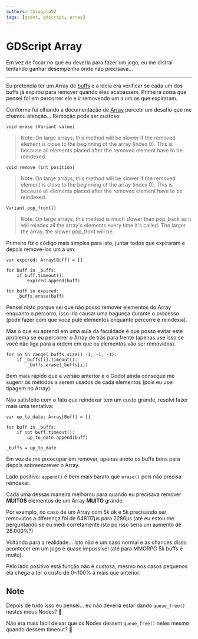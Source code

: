 ```yaml
---
authors: thiagola92
tags: [godot, gdscript, array]
---
```


# GDScript Array

Em vez de focar no que eu deveria para fazer um jogo, eu me distrai tentando ganhar desempenho onde não precisava...

------

Eu pretendia ter um Array de [buffs](https://en.wikipedia.org/wiki/Status_effect) e a ideia era verificar se cada um dos buffs já expirou para remover quando eles acabassem. Primeira coisa que pensei foi em percorrer ele e ir removendo um a um os que expiraram.

Conforme fui olhando a documentação de [Array](https://docs.godotengine.org/en/stable/classes/class_array.html) percebi um desafio que me chamou atenção... Remoção pode ser custoso:

```gdscript
void erase (Variant value)
```

> Note: On large arrays, this method will be slower if the removed element is close to the beginning of the array (index 0). This is because all elements placed after the removed element have to be reindexed.

```gdscript
void remove (int position)
```

> Note: On large arrays, this method will be slower if the removed element is close to the beginning of the array (index 0). This is because all elements placed after the removed element have to be reindexed.

```gdscript
Variant pop_front()
```

> Note: On large arrays, this method is much slower than pop_back as it will reindex all the array's elements every time it's called. The larger the array, the slower pop_front will be.

Primeiro fiz o código mais simples para isto, juntar todos que expiraram e depois remove-los um a um:

```gdscript
var expired: Array[Buff] = []

for buff in _buffs:
    if buff.timeout():
        expired.append(buff)

for buff in expired:
    _buffs.erase(buff)
```

Pensei nisto porque sei que não posso remover elementos do Array enquanto o percorro, isso iria causar uma bagunça durante o processo (pode fazer com que você pule elementos enquanto percorre e reindexia).

Mas o que eu aprendi em uma aula da faculdade é que posso evitar este problema se eu percorrer o Array de trás para frente (apenas use isso se você não liga para a ordem em que os elementos vão ser removidos).

```gdscript
for in in range(_buffs.size() -1, -1, -1):
    if _buffs[i].timeout():
        _buffs.erase(_buffs[i])
```

Bem mais rápido que a versão anterior e o Godot ainda consegue me sugerir os métodos a serem usados de cada elementos (pois eu usei tipagem no Array).

Não satisfeito com o fato que reindexar tem um custo grande, resolvi fazer mais uma tentativa:

```gdscript
var up_to_date: Array[Buff] = []

for buff in _buffs:
    if not buff.timeout():
        up_to_date.append(buff)

_buffs = up_to_date
```

Em vez de me preocupar em remover, apenas anoto os buffs bons para depois sobreescrever o Array.  

Lado positivo: `append()` é bem mais barato que `erase()` pois não precisa reindexar.  

Cada uma dessas maneira melhorou para quando eu precisava remover **MUITOS** elementos de um Array **MUITO** grande.  

Por exemplo, no caso de um Array com 5k ok e 5k precisando ser removidos a diferença foi de 648117µs para 2286µs (até eu estou me perguntando se eu medi corretamente isto pq isso seria um aumento de 28.000%?)  

Voltando para a realidade... Isto não é um caso normal e as chances disso acontecer em um jogo é quase impossível (até para MMORPG 5k buffs é muito).  

Pelo lado positivo está função não é custosa, mesmo nos casos pequenos ela chega a ter o custo de 0~100% a mais que anterior.

## Note

Depois de tudo isso eu pensei... eu não deveria estar dando `queue_free()` nestes meus Nodes? 🤔

Não era mais fácil deixar que os Nodes dessem `queue_free()` neles mesmo quando dessem timeout? 🤔

